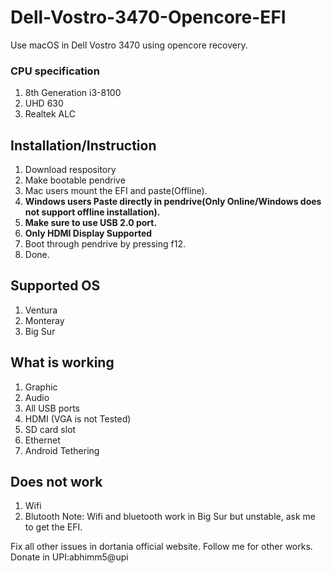 # Dell-Vostro-3470-Opencore-EFI
Use macOS in Dell Vostro 3470 using opencore recovery.
### CPU specification
1. 8th Generation i3-8100
2. UHD 630
3. Realtek ALC

## Installation/Instruction
1. Download respository
2. Make bootable pendrive
3. Mac users mount the EFI and paste(Offline).
4. **Windows users Paste directly in pendrive(Only Online/Windows does not support offline installation).**
5. **Make sure to use USB 2.0 port.**
6. **Only HDMI Display Supported**
7. Boot through pendrive by pressing f12.
8. Done. 
   
## Supported OS
1. Ventura
2. Monteray
3. Big Sur

## What is working
1. Graphic 
2. Audio
3. All USB ports
4. HDMI (VGA is not Tested)
5. SD card slot
6. Ethernet
7. Android Tethering

## Does not work
1. Wifi 
2. Blutooth
Note: Wifi and bluetooth work in Big Sur but unstable, ask me to get the EFI.



Fix all other issues in dortania official website.
Follow me for other works.
Donate in UPI:abhimm5@upi
   
